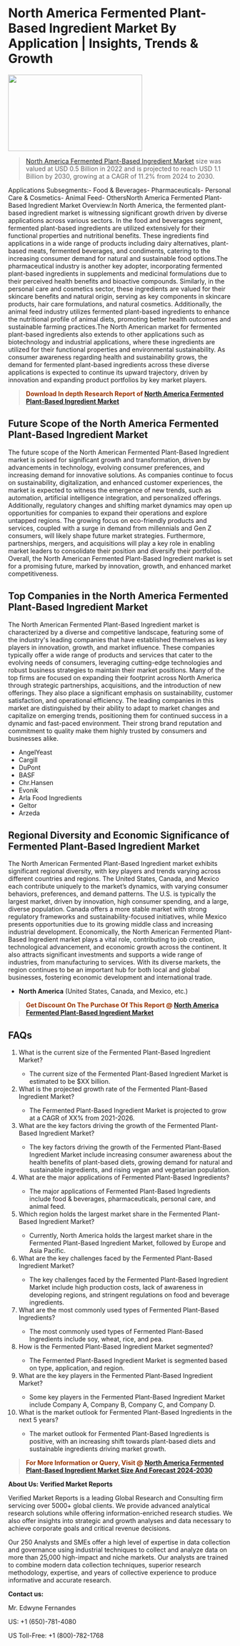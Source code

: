 <p><h1>North America Fermented Plant-Based Ingredient Market By Application | Insights, Trends & Growth</h1><p><img class="aligncenter size-medium wp-image-105565" src="https://ffe5etoiles.com/wp-content/uploads/2025/01/MST7-300x171.png" alt="" width="300" height="171" /></p><blockquote><p><a href="https://www.verifiedmarketreports.com/download-sample/?rid=576642&utm_source=Github-NA&utm_medium=358" target="_blank">North America Fermented Plant-Based Ingredient Market</a> size was valued at USD 0.5 Billion in 2022 and is projected to reach USD 1.1 Billion by 2030, growing at a CAGR of 11.2% from 2024 to 2030.</p></blockquote>Applications Subsegments:- Food & Beverages- Pharmaceuticals- Personal Care & Cosmetics- Animal Feed- OthersNorth America Fermented Plant-Based Ingredient Market Overview:In North America, the fermented plant-based ingredient market is witnessing significant growth driven by diverse applications across various sectors. In the food and beverages segment, fermented plant-based ingredients are utilized extensively for their functional properties and nutritional benefits. These ingredients find applications in a wide range of products including dairy alternatives, plant-based meats, fermented beverages, and condiments, catering to the increasing consumer demand for natural and sustainable food options.The pharmaceutical industry is another key adopter, incorporating fermented plant-based ingredients in supplements and medicinal formulations due to their perceived health benefits and bioactive compounds. Similarly, in the personal care and cosmetics sector, these ingredients are valued for their skincare benefits and natural origin, serving as key components in skincare products, hair care formulations, and natural cosmetics. Additionally, the animal feed industry utilizes fermented plant-based ingredients to enhance the nutritional profile of animal diets, promoting better health outcomes and sustainable farming practices.The North American market for fermented plant-based ingredients also extends to other applications such as biotechnology and industrial applications, where these ingredients are utilized for their functional properties and environmental sustainability. As consumer awareness regarding health and sustainability grows, the demand for fermented plant-based ingredients across these diverse applications is expected to continue its upward trajectory, driven by innovation and expanding product portfolios by key market players.</p><blockquote><p><span style="color: #993300;"><strong>Download In depth Research Report of <a href="https://www.verifiedmarketreports.com/download-sample/?rid=576642&utm_source=Github-NA&utm_medium=358">North America Fermented Plant-Based Ingredient Market</a></strong></span></p></blockquote><h2>Future Scope of the North America Fermented Plant-Based Ingredient Market</h2><p>The future scope of the North American Fermented Plant-Based Ingredient market is poised for significant growth and transformation, driven by advancements in technology, evolving consumer preferences, and increasing demand for innovative solutions. As companies continue to focus on sustainability, digitalization, and enhanced customer experiences, the market is expected to witness the emergence of new trends, such as automation, artificial intelligence integration, and personalized offerings. Additionally, regulatory changes and shifting market dynamics may open up opportunities for companies to expand their operations and explore untapped regions. The growing focus on eco-friendly products and services, coupled with a surge in demand from millennials and Gen Z consumers, will likely shape future market strategies. Furthermore, partnerships, mergers, and acquisitions will play a key role in enabling market leaders to consolidate their position and diversify their portfolios. Overall, the North American Fermented Plant-Based Ingredient market is set for a promising future, marked by innovation, growth, and enhanced market competitiveness.</p><h2>Top Companies in the North America Fermented Plant-Based Ingredient Market</h2><p>The North American Fermented Plant-Based Ingredient market is characterized by a diverse and competitive landscape, featuring some of the industry's leading companies that have established themselves as key players in innovation, growth, and market influence. These companies typically offer a wide range of products and services that cater to the evolving needs of consumers, leveraging cutting-edge technologies and robust business strategies to maintain their market positions. Many of the top firms are focused on expanding their footprint across North America through strategic partnerships, acquisitions, and the introduction of new offerings. They also place a significant emphasis on sustainability, customer satisfaction, and operational efficiency. The leading companies in this market are distinguished by their ability to adapt to market changes and capitalize on emerging trends, positioning them for continued success in a dynamic and fast-paced environment. Their strong brand reputation and commitment to quality make them highly trusted by consumers and businesses alike.</p><p><ul><li>AngelYeast </li><li> Cargill </li><li> DuPont </li><li> BASF </li><li> Chr.Hansen </li><li> Evonik </li><li> Arla Food Ingredients </li><li> Geltor </li><li> Arzeda</li></ul></p><h2>Regional Diversity and Economic Significance of Fermented Plant-Based Ingredient Market</h2><p>The North American Fermented Plant-Based Ingredient market exhibits significant regional diversity, with key players and trends varying across different countries and regions. The United States, Canada, and Mexico each contribute uniquely to the market’s dynamics, with varying consumer behaviors, preferences, and demand patterns. The U.S. is typically the largest market, driven by innovation, high consumer spending, and a large, diverse population. Canada offers a more stable market with strong regulatory frameworks and sustainability-focused initiatives, while Mexico presents opportunities due to its growing middle class and increasing industrial development. Economically, the North American Fermented Plant-Based Ingredient market plays a vital role, contributing to job creation, technological advancement, and economic growth across the continent. It also attracts significant investments and supports a wide range of industries, from manufacturing to services. With its diverse markets, the region continues to be an important hub for both local and global businesses, fostering economic development and international trade.</p><ul> <li><strong>North America</strong> (United States, Canada, and Mexico, etc.)</li></ul><blockquote><p><span style="color: #993300;"><strong>Get Discount On The Purchase Of This Report @ <a href="https://www.verifiedmarketreports.com/ask-for-discount/?rid=576642&utm_source=Github-NA&utm_medium=358">North America Fermented Plant-Based Ingredient Market</a></strong></span></p></blockquote><h2>FAQs</h2><p><ol> <li>What is the current size of the Fermented Plant-Based Ingredient Market?</div><div></li> <ul> <li>The current size of the Fermented Plant-Based Ingredient Market is estimated to be $XX billion.</li> </ul> <li>What is the projected growth rate of the Fermented Plant-Based Ingredient Market?</div><div></li> <ul> <li>The Fermented Plant-Based Ingredient Market is projected to grow at a CAGR of XX% from 2021-2026.</li> </ul> <li>What are the key factors driving the growth of the Fermented Plant-Based Ingredient Market?</div><div></li> <ul> <li>The key factors driving the growth of the Fermented Plant-Based Ingredient Market include increasing consumer awareness about the health benefits of plant-based diets, growing demand for natural and sustainable ingredients, and rising vegan and vegetarian population.</li> </ul> <li>What are the major applications of Fermented Plant-Based Ingredients?</div><div></li> <ul> <li>The major applications of Fermented Plant-Based Ingredients include food & beverages, pharmaceuticals, personal care, and animal feed.</li> </ul> <li>Which region holds the largest market share in the Fermented Plant-Based Ingredient Market?</div><div></li> <ul> <li>Currently, North America holds the largest market share in the Fermented Plant-Based Ingredient Market, followed by Europe and Asia Pacific.</li> </ul> <li>What are the key challenges faced by the Fermented Plant-Based Ingredient Market?</div><div></li> <ul> <li>The key challenges faced by the Fermented Plant-Based Ingredient Market include high production costs, lack of awareness in developing regions, and stringent regulations on food and beverage ingredients.</li> </ul> <li>What are the most commonly used types of Fermented Plant-Based Ingredients?</div><div></li> <ul> <li>The most commonly used types of Fermented Plant-Based Ingredients include soy, wheat, rice, and pea.</li> </ul> <li>How is the Fermented Plant-Based Ingredient Market segmented?</div><div></li> <ul> <li>The Fermented Plant-Based Ingredient Market is segmented based on type, application, and region.</li> </ul> <li>What are the key players in the Fermented Plant-Based Ingredient Market?</div><div></li> <ul> <li>Some key players in the Fermented Plant-Based Ingredient Market include Company A, Company B, Company C, and Company D.</li> </ul> <li>What is the market outlook for Fermented Plant-Based Ingredients in the next 5 years?</div><div></li> <ul> <li>The market outlook for Fermented Plant-Based Ingredients is positive, with an increasing shift towards plant-based diets and sustainable ingredients driving market growth.</li> </ul></ol></p><blockquote><p><span style="color: #993300;"><strong>For More Information or Query, Visit @ <a href="https://www.verifiedmarketreports.com/product/fermented-plant-based-ingredient-market/">North America Fermented Plant-Based Ingredient Market Size And Forecast 2024-2030</a></strong></span></p></blockquote><p><strong>About Us: Verified Market Reports</strong></p><p>Verified Market Reports is a leading Global Research and Consulting firm servicing over 5000+ global clients. We provide advanced analytical research solutions while offering information-enriched research studies. We also offer insights into strategic and growth analyses and data necessary to achieve corporate goals and critical revenue decisions.</p><p>Our 250 Analysts and SMEs offer a high level of expertise in data collection and governance using industrial techniques to collect and analyze data on more than 25,000 high-impact and niche markets. Our analysts are trained to combine modern data collection techniques, superior research methodology, expertise, and years of collective experience to produce informative and accurate research.</p><p><strong>Contact us:</strong></p><p>Mr. Edwyne Fernandes</p><p>US: +1 (650)-781-4080</p><p>US Toll-Free: +1 (800)-782-1768</p>
